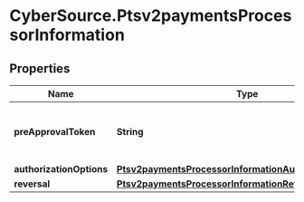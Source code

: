 # CyberSource.Ptsv2paymentsProcessorInformation

## Properties
Name | Type | Description | Notes
------------ | ------------- | ------------- | -------------
**preApprovalToken** | **String** | Token received in original session service. | [optional] 
**authorizationOptions** | [**Ptsv2paymentsProcessorInformationAuthorizationOptions**](Ptsv2paymentsProcessorInformationAuthorizationOptions.md) |  | [optional] 
**reversal** | [**Ptsv2paymentsProcessorInformationReversal**](Ptsv2paymentsProcessorInformationReversal.md) |  | [optional] 


